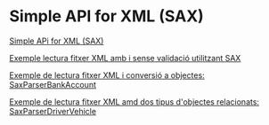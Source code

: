 # Simple API for XML (SAX)

[Simple APi for XML (SAX)](/damm06/assets/1.2/simple_api_for_xml.pdf)

[Exemple lectura fitxer XML amb i sense validació utilitzant SAX](/damm06/assets/1.2/saxxmlparser.zip)

[Exemple de lectura fitxer XML i conversió a objectes: SaxParserBankAccount](/damm06/assets/1.2/saxparser-bankaccount.zip)

[Exemple de lectura fitxer XML amd dos tipus d'objectes relacionats: SaxParserDriverVehicle](/damm06/assets/1.2/saxparser-drivers-vehicles.zip)

